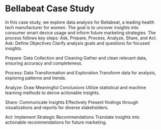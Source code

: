 # Bellabeat Case Study
In this case study, we explore data analysis for Bellabeat, a leading health tech manufacturer for women. The goal is to uncover insights into consumer smart device usage and inform future marketing strategies. The process follows key steps: Ask, Prepare, Process, Analyze, Share, and Act.
  Ask: Define Objectives
    Clarify analysis goals and questions for focused insights.

Prepare: Data Collection and Cleaning
    Gather and clean relevant data, ensuring accuracy and completeness.

Process: Data Transformation and Exploration
    Transform data for analysis, exploring patterns and trends.

Analyze: Draw Meaningful Conclusions
    Utilize statistical and machine learning methods to derive actionable insights.

Share: Communicate Insights Effectively
    Present findings through visualizations and reports for diverse stakeholders.

   Act: Implement Strategic Recommendations
    Translate insights into actionable recommendations for future marketing.
